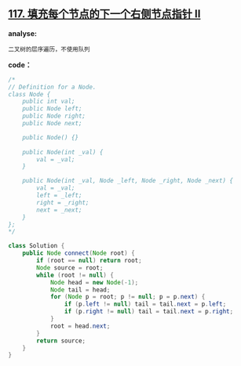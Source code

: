 ## [117. 填充每个节点的下一个右侧节点指针 II](https://leetcode-cn.com/problems/populating-next-right-pointers-in-each-node-ii/)

**analyse:**

```
二叉树的层序遍历，不使用队列
```

**code：**

```java
/*
// Definition for a Node.
class Node {
    public int val;
    public Node left;
    public Node right;
    public Node next;

    public Node() {}
    
    public Node(int _val) {
        val = _val;
    }

    public Node(int _val, Node _left, Node _right, Node _next) {
        val = _val;
        left = _left;
        right = _right;
        next = _next;
    }
};
*/

class Solution {
    public Node connect(Node root) {
        if (root == null) return root;
        Node source = root;
        while (root != null) {
            Node head = new Node(-1);
            Node tail = head;
            for (Node p = root; p != null; p = p.next) {
                if (p.left != null) tail = tail.next = p.left;
                if (p.right != null) tail = tail.next = p.right;
            }
            root = head.next;
        }
        return source;
    }
}
```


